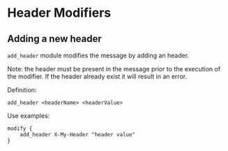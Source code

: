 # Header Modifiers

## Adding a new header

`add_header` module modifies the message by adding an header.

Note: the header must be present in the message prior to the execution of the modifier. 
If the header already exist it will result in an error.


Definition:

```
add_header <headerName> <headerValue>
```

Use examples:

```
modify {
	add_header X-My-Header "header value"
}
```
